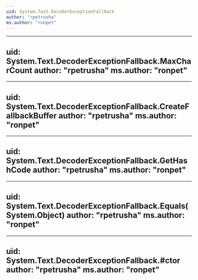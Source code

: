 ```yaml
---
uid: System.Text.DecoderExceptionFallback
author: "rpetrusha"
ms.author: "ronpet"
---
```


---
uid: System.Text.DecoderExceptionFallback.MaxCharCount
author: "rpetrusha"
ms.author: "ronpet"
---

---
uid: System.Text.DecoderExceptionFallback.CreateFallbackBuffer
author: "rpetrusha"
ms.author: "ronpet"
---

---
uid: System.Text.DecoderExceptionFallback.GetHashCode
author: "rpetrusha"
ms.author: "ronpet"
---

---
uid: System.Text.DecoderExceptionFallback.Equals(System.Object)
author: "rpetrusha"
ms.author: "ronpet"
---

---
uid: System.Text.DecoderExceptionFallback.#ctor
author: "rpetrusha"
ms.author: "ronpet"
---
